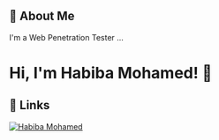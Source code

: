 ## 🚀 About Me
I'm a Web Penetration Tester ...


# Hi, I'm Habiba Mohamed! 👋


## 🔗 Links
[![Habiba Mohamed](https://img.shields.io/badge/linkedin-0A66C2?style=for-the-badge&logo=linkedin&logoColor=white)](https://www.linkedin.com/in/habiba-mohamed-4a1633259/)
